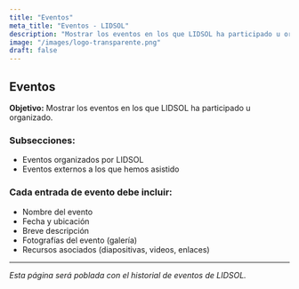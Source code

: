 ```yaml
---
title: "Eventos"
meta_title: "Eventos - LIDSOL"
description: "Mostrar los eventos en los que LIDSOL ha participado u organizado."
image: "/images/logo-transparente.png"
draft: false
---
```


## Eventos

**Objetivo:** Mostrar los eventos en los que LIDSOL ha participado u organizado.

### Subsecciones:

- Eventos organizados por LIDSOL
- Eventos externos a los que hemos asistido

### Cada entrada de evento debe incluir:

- Nombre del evento
- Fecha y ubicación
- Breve descripción
- Fotografías del evento (galería)
- Recursos asociados (diapositivas, videos, enlaces)

---

_Esta página será poblada con el historial de eventos de LIDSOL._
